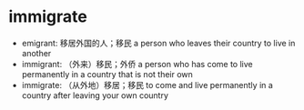 # immigrate

- emigrant: 移居外国的人；移民 a person who leaves their country to live in another
- immigrant: （外来）移民；外侨 a person who has come to live permanently in a country that is not their own
- immigrate: （从外地）移居；移民 to come and live permanently in a country after leaving your own country
